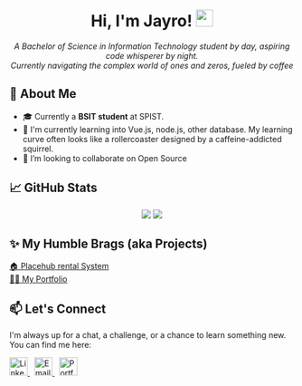 <h1 align="center">
  Hi, I'm Jayro! <img src="https://media.giphy.com/media/hvRJCLFzcasrR4ia7z/giphy.gif" width="30px">
</h1>

<p align="center">
  <em>A Bachelor of Science in Information Technology student by day, aspiring code whisperer by night.</em> <br />
  <em>Currently navigating the complex world of ones and zeros, fueled by coffee</em>
</p>

## 🤔 About Me

* 🎓 Currently a **BSIT student** at SPIST.
* 🌱 I'm currently learning into Vue.js, node.js, other database. My learning curve often looks like a rollercoaster designed by a caffeine-addicted squirrel.
* 🤝 I’m looking to collaborate on Open Source

## 📈 GitHub Stats
<p align="center">
<img src="https://github-readme-stats.vercel.app/api?username=jayror0&show_icons=true&theme=radical&count_private=true&cache_seconds=1800" />

<img src="https://github-readme-stats.vercel.app/api/top-langs/?username=jayror0&layout=compact&theme=radical&cache_seconds=1800" />
</p>

## ✨ My Humble Brags (aka Projects)
<p align="left">
  <a href="https://placehub.bsit3a2025.com/" target="_blank">
    🏠 Placehub rental System
  </a>
  <br>
  <a href="https://portfolio-brown-tau-59.vercel.app/" target="_blank">
    🙍‍♂️ My Portfolio
  </a>
</p>

## 📫 Let's Connect

I'm always up for a chat, a challenge, or a chance to learn something new. You can find me here:

<p align="left">
  <a href="https://www.linkedin.com/in/jayro-gomba-8a7056365/" target="_blank">
    <img src="https://cdn.jsdelivr.net/gh/devicons/devicon/icons/linkedin/linkedin-original.svg" alt="LinkedIn" width="32" height="32"/>
  </a>
  &nbsp;
  <a href="mailto:jysngoomba.rbn@gmail.com" target="_blank">
    <img src="https://cdn.jsdelivr.net/gh/devicons/devicon/icons/google/google-original.svg" alt="Email" width="32" height="32"/>
  </a>
  &nbsp;
  <a href="https://portfolio-brown-tau-59.vercel.app/" target="_blank">
    <img src="https://cdn.jsdelivr.net/gh/devicons/devicon/icons/chrome/chrome-original.svg" alt="Portfolio" width="32" height="32"/>
  </a>
</p>
